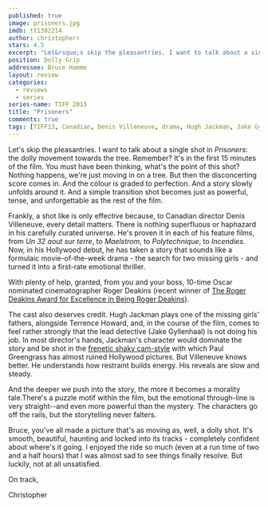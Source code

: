 ```yaml
---
published: true
image: prisoners.jpg
imdb: tt1392214
author: christopherr
stars: 4.5
excerpt: "Let&rsquo;s skip the pleasantries. I want to talk about a single shot in <em>Prisoners</em>: the dolly movement towards the tree. Remember? It&rsquo;s in the first 15 minutes of the film. You must have been thinking, what&rsquo;s the point of this shot? Nothing happens, we&rsquo;re just moving in on a tree. But then the disconcerting score comes in. And the colour is graded to perfection. And a story slowly unfolds around it. And a simple transition shot becomes just as powerful, tense, and unforgettable as the rest of the film."
position: Dolly Grip
addressee: Bruce Hamme
layout: review
categories:
  - reviews
  - series
series-name: TIFF 2013
title: "Prisoners"
comments: true
tags: [TIFF13, Canadian, Denis Villeneuve, drama, Hugh Jackman, Jake Gyllenhaal, Letters, Oscars 2014, Premiere, Prisoners, suspense, thriller, TIFF]
---
```

Let's skip the pleasantries. I want to talk about a single shot in _Prisoners_: the dolly movement towards the tree. Remember? It's in the first 15 minutes of the film. You must have been thinking, what's the point of this shot? Nothing happens, we're just moving in on a tree. But then the disconcerting score comes in. And the colour is graded to perfection. And a story slowly unfolds around it. And a simple transition shot becomes just as powerful, tense, and unforgettable as the rest of the film.

Frankly, a shot like is only effective because, to Canadian director Denis Villeneuve, every detail matters. There is nothing superfluous or haphazard in his carefully curated universe. He's proven it in each of his feature films, from _Un 32 aout sur terre_, to _Maelstrom_, to _Polytechnique_, to _Incendies_.  Now, in his Hollywood debut, he has taken a story that sounds like a formulaic movie-of-the-week drama - the search for two missing girls - and turned it into a first-rate emotional thriller.

With plenty of help, granted, from you and your boss, 10-time Oscar nominated cinematographer Roger Deakins (recent winner of [The Roger Deakins Award for Excellence in Being Roger Deakins][1]).

   [1]: /content/2012/12/21/2012-silver-stamps.html

The cast also deserves credit. Hugh Jackman plays one of the missing girls' fathers, alongside Terrence Howard, and, in the course of the film, comes to feel rather strongly that the lead detective (Jake Gyllenhaal) is not doing his job. In most director's hands, Jackman's character would dominate the story and be shot in the [frenetic shaky cam-style][2] with which Paul Greengrass has almost ruined Hollywood pictures. But Villeneuve knows better. He understands how restraint builds energy. His reveals are slow and steady.

   [2]: /content/2013/6/19/world-war-z.html

And the deeper we push into the story, the more it becomes a morality tale.There's a puzzle motif within the film, but the emotional through-line is very straight--and even more powerful than the mystery. The characters go off the rails, but the storytelling never falters.

Bruce, you've all made a picture that's as moving as, well, a dolly shot. It's smooth, beautiful, haunting and locked into its tracks - completely confident about where's it going. I enjoyed the ride so much (even at a run time of two and a half hours) that I was almost sad to see things finally resolve. But luckily, not at all unsatisfied.

On track, 

Christopher
